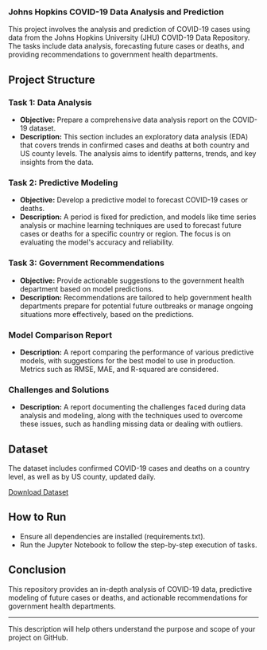<h3>Johns Hopkins COVID-19 Data Analysis and Prediction</h3>

This project involves the analysis and prediction of COVID-19 cases using data from the Johns Hopkins University (JHU) COVID-19 Data Repository. The tasks include data analysis, forecasting future cases or deaths, and providing recommendations to government health departments.

## Project Structure

### Task 1: Data Analysis
- **Objective:** Prepare a comprehensive data analysis report on the COVID-19 dataset.
- **Description:** This section includes an exploratory data analysis (EDA) that covers trends in confirmed cases and deaths at both country and US county levels. The analysis aims to identify patterns, trends, and key insights from the data.

### Task 2: Predictive Modeling
- **Objective:** Develop a predictive model to forecast COVID-19 cases or deaths.
- **Description:** A period is fixed for prediction, and models like time series analysis or machine learning techniques are used to forecast future cases or deaths for a specific country or region. The focus is on evaluating the model's accuracy and reliability.

### Task 3: Government Recommendations
- **Objective:** Provide actionable suggestions to the government health department based on model predictions.
- **Description:** Recommendations are tailored to help government health departments prepare for potential future outbreaks or manage ongoing situations more effectively, based on the predictions.

### Model Comparison Report
- **Description:** A report comparing the performance of various predictive models, with suggestions for the best model to use in production. Metrics such as RMSE, MAE, and R-squared are considered.

### Challenges and Solutions
- **Description:** A report documenting the challenges faced during data analysis and modeling, along with the techniques used to overcome these issues, such as handling missing data or dealing with outliers.

## Dataset
The dataset includes confirmed COVID-19 cases and deaths on a country level, as well as by US county, updated daily.

[Download Dataset](https://d3ilbtxij3aepc.cloudfront.net/projects/CDS-Capstone-Projects/covid-19.zip)

## How to Run
- Ensure all dependencies are installed (requirements.txt).
- Run the Jupyter Notebook to follow the step-by-step execution of tasks.

## Conclusion
This repository provides an in-depth analysis of COVID-19 data, predictive modeling of future cases or deaths, and actionable recommendations for government health departments.

---

This description will help others understand the purpose and scope of your project on GitHub.
